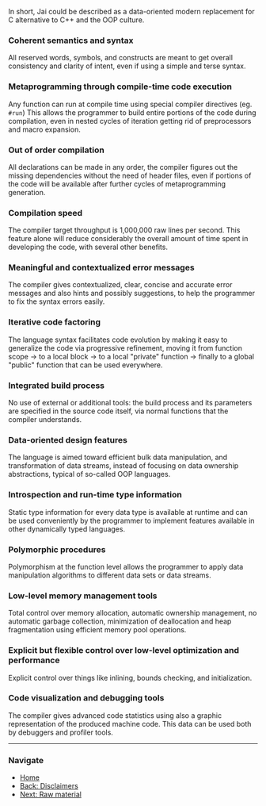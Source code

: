 In short, Jai could be described as a data-oriented modern replacement for C alternative to C++ and the OOP culture.

### Coherent semantics and syntax
All reserved words, symbols, and constructs are meant to get overall consistency and clarity of intent, even if using a simple and terse syntax.

### Metaprogramming through compile-time code execution
Any function can run at compile time using special compiler directives (eg. `#run`) This allows the programmer to build entire portions of the code during compilation, even in nested cycles of iteration getting rid of preprocessors and macro expansion. 

### Out of order compilation
All declarations can be made in any order, the compiler figures out the missing dependencies without the need of header files, even if portions of the code will be available after further cycles of metaprogramming generation.

### Compilation speed
The compiler target throughput is 1,000,000 raw lines per second. This feature alone will reduce considerably the overall amount of time spent in developing the code, with several other benefits.

### Meaningful and contextualized error messages
The compiler gives contextualized, clear, concise and accurate error messages and also hints and possibly suggestions, to help the programmer to fix the syntax errors easily.

### Iterative code factoring
The language syntax facilitates code evolution by making it easy to generalize the code via progressive refinement, moving it from function scope → to a local block → to a local "private" function → finally to a global "public" function that can be used everywhere.

### Integrated build process
No use of external or additional tools: the build process and its parameters are specified in the source code itself, via normal functions that the compiler understands.

### Data-oriented design features
The language is aimed toward efficient bulk data manipulation, and transformation of data streams, instead of focusing on data ownership abstractions, typical of so-called OOP languages. 

### Introspection and run-time type information
Static type information for every data type is available at runtime and can be used conveniently by the programmer to implement features available in other dynamically typed languages.

### Polymorphic procedures
Polymorphism at the function level allows the programmer to apply data manipulation algorithms to different data sets or data streams.

### Low-level memory management tools
Total control over memory allocation, automatic ownership management, no automatic garbage collection, minimization of deallocation and heap fragmentation using efficient memory pool operations.

### Explicit but flexible control over low-level optimization and performance
Explicit control over things like inlining, bounds checking, and initialization.

### Code visualization and debugging tools
The compiler gives advanced code statistics using also a graphic representation of the produced machine code. This data can be used both by debuggers and profiler tools. 


---
### Navigate 
* [Home](./) 
* [Back: Disclaimers](./Disclaimers) 
* [Next: Raw material](./Raw-material)